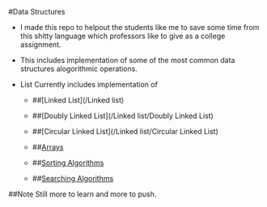 #Data Structures 

* I made this repo to helpout the students like me to save some time from this shitty language which professors like to
give as a college assignment.
* This includes implementation of some of the most common data structures alogorithmic operations.
* List Currently includes implementation of  


	* ##[Linked List](/Linked list)
	 
	* ##[Doubly Linked List](/Linked list/Doubly Linked List)
	
	* ##[Circular Linked List](/Linked list/Circular Linked List)

  * ##[Arrays](/Arrays)
  
  * ##[Sorting Algorithms](/Sorting)
  
  * ##[Searching Algorithms](/Searching)
  
##Note
Still more to learn and more to push.
